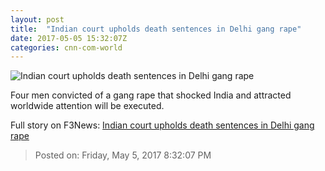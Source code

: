 ```yaml
---
layout: post
title:  "Indian court upholds death sentences in Delhi gang rape"
date: 2017-05-05 15:32:07Z
categories: cnn-com-world
---
```


![Indian court upholds death sentences in Delhi gang rape](http://i2.cdn.cnn.com/cnnnext/dam/assets/130913110232-india-protests-rape-story-top.jpg)

Four men convicted of a gang rape that shocked India and attracted worldwide attention will be executed.


Full story on F3News: [Indian court upholds death sentences in Delhi gang rape](http://www.f3nws.com/n/HHJXNB)

> Posted on: Friday, May 5, 2017 8:32:07 PM
